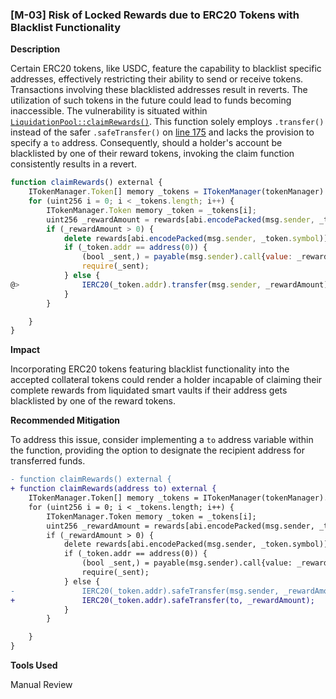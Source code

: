 ### [M-03] Risk of Locked Rewards due to ERC20 Tokens with Blacklist Functionality

**Description**

Certain ERC20 tokens, like USDC, feature the capability to blacklist specific addresses, effectively restricting their ability to send or receive tokens. Transactions involving these blacklisted addresses result in reverts. The utilization of such tokens in the future could lead to funds becoming inaccessible. The vulnerability is situated within [`LiquidationPool::claimRewards()`](https://github.com/Cyfrin/2023-12-the-standard/blob/c12272f2eec533019f2d255ab690f6892027f112/contracts/LiquidationPool.sol#L164). This function solely employs `.transfer()` instead of the safer `.safeTransfer()` on [line 175](https://github.com/Cyfrin/2023-12-the-standard/blob/c12272f2eec533019f2d255ab690f6892027f112/contracts/LiquidationPool.sol#L175) and lacks the provision to specify a `to` address. Consequently, should a holder's account be blacklisted by one of their reward tokens, invoking the claim function consistently results in a revert.
```javascript
function claimRewards() external {
    ITokenManager.Token[] memory _tokens = ITokenManager(tokenManager).getAcceptedTokens();
    for (uint256 i = 0; i < _tokens.length; i++) {
        ITokenManager.Token memory _token = _tokens[i];
        uint256 _rewardAmount = rewards[abi.encodePacked(msg.sender, _token.symbol)];
        if (_rewardAmount > 0) {
            delete rewards[abi.encodePacked(msg.sender, _token.symbol)];
            if (_token.addr == address(0)) {
                (bool _sent,) = payable(msg.sender).call{value: _rewardAmount}("");
                require(_sent);
            } else {
@>              IERC20(_token.addr).transfer(msg.sender, _rewardAmount); // @audit would revert on blacklist, the transfer should be to "to" instead of "msg.sender" and preferably with .safeTransfer() 
            }   
        }

    }
}
```
**Impact**

Incorporating ERC20 tokens featuring blacklist functionality into the accepted collateral tokens could render a holder incapable of claiming their complete rewards from liquidated smart vaults if their address gets blacklisted by one of the reward tokens.

**Recommended Mitigation**

To address this issue, consider implementing a `to` address variable within the function, providing the option to designate the recipient address for transferred funds.
```diff
- function claimRewards() external {
+ function claimRewards(address to) external {
    ITokenManager.Token[] memory _tokens = ITokenManager(tokenManager).getAcceptedTokens();
    for (uint256 i = 0; i < _tokens.length; i++) {
        ITokenManager.Token memory _token = _tokens[i];
        uint256 _rewardAmount = rewards[abi.encodePacked(msg.sender, _token.symbol)];
        if (_rewardAmount > 0) {
            delete rewards[abi.encodePacked(msg.sender, _token.symbol)];
            if (_token.addr == address(0)) {
                (bool _sent,) = payable(msg.sender).call{value: _rewardAmount}("");
                require(_sent);
            } else {
-               IERC20(_token.addr).safeTransfer(msg.sender, _rewardAmount);
+               IERC20(_token.addr).safeTransfer(to, _rewardAmount);
            }   
        }

    }
}
```

**Tools Used**

Manual Review